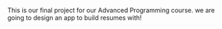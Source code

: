 This is our final project for our Advanced Programming course.
we are going to design an app to build resumes with!